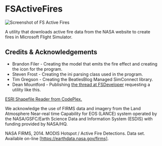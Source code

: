FSActiveFires
=============

![Screenshot of FS Active Fires](http://i.imgur.com/RSvwbAA.png)

A utility that downloads active fire data from the NASA website to create fires in Microsoft Flight Simulator.

Credits & Acknowledgements
---
- Brandon Filer   - Creating the model that emits the fire effect and creating the icon for the program.
- Steven Frost    - Creating the ini parsing class used in the program.
- Tim Gregson     - Creating the BeatlesBlog Managed SimConnect library.
- Dean Mountford  - Publishing [the thread at FSDeveloper](http://www.fsdeveloper.com/forum/threads/global-wildfires-open-source-project-need-programming.428525/) requesting a utility like this.

[ESRI Shapefile Reader from CodePlex.](https://shapefile.codeplex.com/)

We acknowledge the use of FIRMS data and imagery from the Land Atmosphere Near-real time Capability for EOS (LANCE) system operated by the NASA/GSFC/Earth Science Data and Information System (ESDIS) with funding provided by NASA/HQ.

NASA FIRMS, 2014. MODIS Hotspot / Active Fire Detections. Data set. Available on-line [https://earthdata.nasa.gov/firms].
